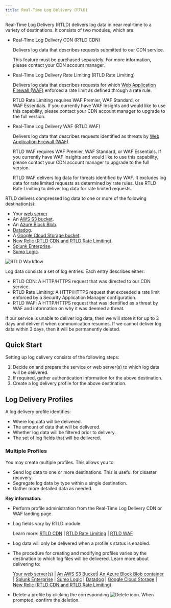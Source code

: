 ```yaml
---
title: Real-Time Log Delivery (RTLD)
---
```


Real-Time Log Delivery (RTLD) delivers log data in near real-time to a variety of destinations. It consists of two modules, which are:

-   Real-Time Log Delivery CDN (RTLD CDN)
    
    Delivers log data that describes requests submitted to our CDN service.
    
    This feature must be purchased separately. For more information, please contact your CDN account manager.
    
-   Real-Time Log Delivery Rate Limiting (RTLD Rate Limiting)
    
    Delivers log data that describes requests for which [Web Application Firewall (WAF)](/guides/security/waf) enforced a rate limit as defined through a rate rule.
    
    RTLD Rate Limiting requires WAF Premier, WAF Standard, or WAF Essentials. If you currently have WAF Insights and would like to use this capability, please contact your CDN account manager to upgrade to the full version.
    
-   Real-Time Log Delivery WAF (RTLD WAF)
    
    Delivers log data that describes requests identified as threats by [Web Application Firewall (WAF)](/guides/security/waf).
    
    RTLD WAF requires WAF Premier, WAF Standard, or WAF Essentials. If you currently have WAF Insights and would like to use this capability, please contact your CDN account manager to upgrade to the full version.
    
    RTLD WAF delivers log data for threats identified by WAF. It excludes log data for rate limited requests as determined by rate rules. Use RTLD Rate Limiting to deliver log data for rate limited requests.
    

RTLD delivers compressed log data to one or more of the following destination(s):

-   Your [web server](/guides/logs/rtld/web_server_log_delivery).
-   An [AWS S3 bucket](/guides/logs/rtld/aws_s3_log_delivery).
-   An [Azure Block Blob](/guides/logs/rtld/azure_log_delivery).
-   [Datadog](/guides/logs/rtld/datadog_log_delivery).
-   A [Google Cloud Storage bucket](/guides/logs/rtld/google_cloud_storage_log_delivery).
-   [New Relic (RTLD CDN and RTLD Rate Limiting)](/guides/logs/rtld/new_relic_log_delivery).
-   [Splunk Enterprise](/guides/logs/rtld/splunk_log_delivery).
-   [Sumo Logic](/guides/logs/rtld/sumo_logic_log_delivery).

![RTLD Workflow](/images/v7/logs/rtld-workflow.png)

Log data consists a set of log entries. Each entry describes either:

-   RTLD CDN: A HTTP/HTTPS request that was directed to our CDN service.
-   RTLD Rate Limiting: A HTTP/HTTPS request that exceeded a rate limit enforced by a Security Application Manager configuration.
-   RTLD WAF: A HTTP/HTTPS request that was identified as a threat by WAF and information on why it was deemed a threat.

If our service is unable to deliver log data, then we will store it for up to 3 days and deliver it when communication resumes. If we cannot deliver log data within 3 days, then it will be permanently deleted.

## Quick Start

Setting up log delivery consists of the following steps:

1.  Decide on and prepare the service or web server(s) to which log data will be delivered.
2.  If required, gather authentication information for the above destination.
3.  Create a log delivery profile for the above destination.

## Log Delivery Profiles

A log delivery profile identifies:

-   Where log data will be delivered.
-   The amount of data that will be delivered.
-   Whether log data will be filtered prior to delivery.
-   The set of log fields that will be delivered.

### Multiple Profiles

You may create multiple profiles. This allows you to:

-   Send log data to one or more destinations. This is useful for disaster recovery.
-   Segregate log data by type within a single destination.
-   Gather more detailed data as needed.

**Key information:**

-   Perform profile administration from the Real-Time Log Delivery CDN or WAF landing page. 
    
-   Log fields vary by RTLD module.
    
    Learn more: [RTLD CDN](/guides/logs/rtld/log_fields_rtld_cdn) | [RTLD Rate Limiting](/guides/logs/rtld/log_fields_rtld_rate_limiting) | [RTLD WAF](/guides/logs/rtld/log_fields_rtld_waf)
    
-   Log data will only be delivered when a profile's status is enabled.
-   The procedure for creating and modifying profiles varies by the destination to which log files will be delivered. Learn more about delivering to:
    
    [Your web server(s)](/guides/logs/rtld/web_server_log_delivery) | [An AWS S3 Bucket](/guides/logs/rtld/aws_s3_log_delivery)| [An Azure Block Blob container](/guides/logs/rtld/azure_log_delivery) | [Splunk Enterprise](/guides/logs/rtld/splunk_log_delivery) | [Sumo Logic](/guides/logs/rtld/sumo_logic_log_delivery) | [Datadog](/guides/logs/rtld/datadog_log_delivery) | [Google Cloud Storage](/guides/logs/rtld/google_cloud_storage_log_delivery) | [New Relic (RTLD CDN and RTLD Rate Limiting)](/guides/logs/rtld/new_relic_log_delivery)
    
-   Delete a profile by clicking the corresponding ![Delete](/images/v7/icons/delete-2.png) icon. When prompted, confirm the deletion.